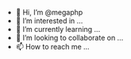 - 👋 Hi, I’m @megaphp
- 👀 I’m interested in ...
- 🌱 I’m currently learning ...
- 💞️ I’m looking to collaborate on ...
- 📫 How to reach me ...

<!---
megaphp/megaphp is a ✨ special ✨ repository because its `README.md` (this file) appears on your GitHub profile.
You can click the Preview link to take a look at your changes.
--->
